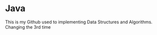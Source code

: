 # Java
This is my Github used to implementing Data Structures and Algorithms.
Changing the 3rd time


